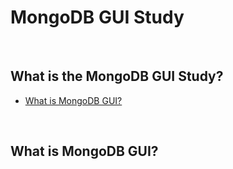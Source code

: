 # MongoDB GUI Study

<br>

## What is the MongoDB GUI  Study?

* [What is MongoDB GUI?](#)

<br>

## What is MongoDB GUI?